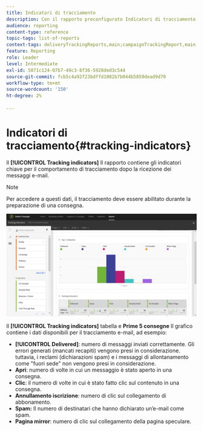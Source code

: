 ```yaml
---
title: Indicatori di tracciamento
description: Con il rapporto preconfigurato Indicatori di tracciamento, scopri il comportamento dei clienti quando ricevono messaggi e-mail.
audience: reporting
content-type: reference
topic-tags: list-of-reports
context-tags: deliveryTrackingReports,main;campaignTrackingReport,main;programTrackingReport,main
feature: Reporting
role: Leader
level: Intermediate
exl-id: 5071c124-07b7-49c3-8f36-5928ded3c544
source-git-commit: fcb5c4a92f23bdffd1082b7b044b5859dead9d70
workflow-type: tm+mt
source-wordcount: '150'
ht-degree: 2%

---
```


# Indicatori di tracciamento{#tracking-indicators}

Il **[!UICONTROL Tracking indicators]** Il rapporto contiene gli indicatori chiave per il comportamento di tracciamento dopo la ricezione dei messaggi e-mail.

>[!NOTE]
>
>Per accedere a questi dati, il tracciamento deve essere abilitato durante la preparazione di una consegna.

![](assets/delivery_reports_2.png)

Il **[!UICONTROL Tracking indicators]** tabella e **Prime 5 consegne** Il grafico contiene i dati disponibili per il tracciamento e-mail, ad esempio:

* **[!UICONTROL Delivered]**: numero di messaggi inviati correttamente. Gli errori generati (mancati recapiti) vengono presi in considerazione. tuttavia, i reclami (dichiarazioni spam) e i messaggi di allontanamento come &quot;fuori sede&quot; non vengono presi in considerazione.
* **Apri**: numero di volte in cui un messaggio è stato aperto in una consegna.
* **Clic**: il numero di volte in cui è stato fatto clic sul contenuto in una consegna.
* **Annullamento iscrizione**: numero di clic sul collegamento di abbonamento.
* **Spam:** Il numero di destinatari che hanno dichiarato un’e-mail come spam.
* **Pagina mirror**: numero di clic sul collegamento della pagina speculare.
